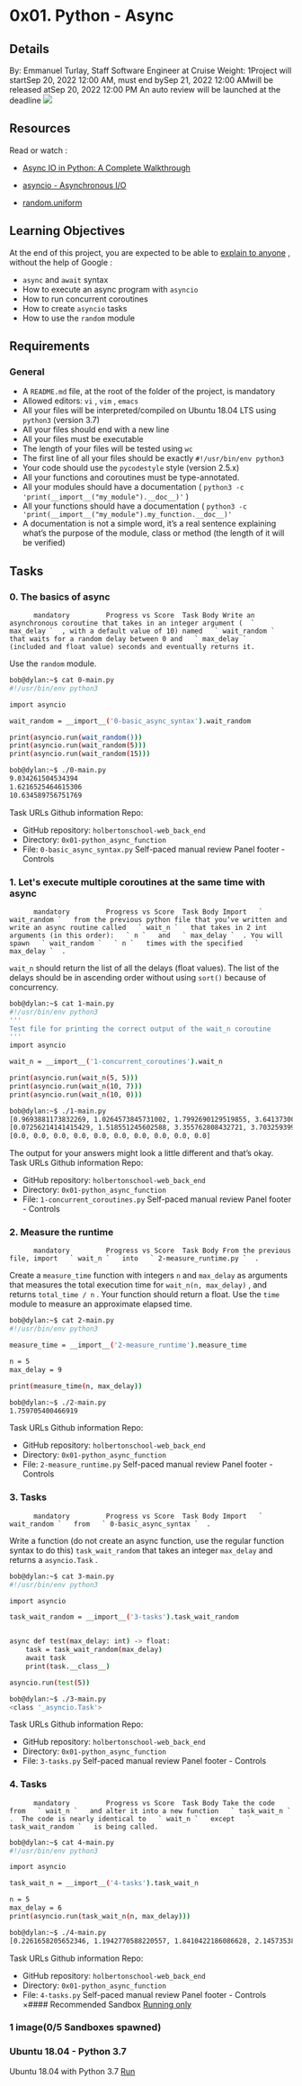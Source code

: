 # 0x01. Python - Async
## Details
 By: Emmanuel Turlay, Staff Software Engineer at Cruise Weight: 1Project will startSep 20, 2022 12:00 AM, must end bySep 21, 2022 12:00 AMwill be released atSep 20, 2022 12:00 PM An auto review will be launched at the deadline ![](https://holbertonintranet.s3.amazonaws.com/uploads/medias/2019/12/4aeaa9c3cb1f316c05c4.png?X-Amz-Algorithm=AWS4-HMAC-SHA256&X-Amz-Credential=AKIARDDGGGOU5BHMTQX4%2F20220920%2Fus-east-1%2Fs3%2Faws4_request&X-Amz-Date=20220920T153113Z&X-Amz-Expires=86400&X-Amz-SignedHeaders=host&X-Amz-Signature=7fbe58698adab0e0153e2bea3c16c7702b8226ff486ca59d2c50cc5f925b3675) 

## Resources
Read or watch :
* [Async IO in Python: A Complete Walkthrough](https://intranet.hbtn.io/rltoken/0FDY9iHLQ_UcSGoYLfv_tQ) 

* [asyncio - Asynchronous I/O](https://intranet.hbtn.io/rltoken/mr49MheJNH97N-xHbDUk_w) 

* [random.uniform](https://intranet.hbtn.io/rltoken/2d9o-mvWPygQ46-4snE99w) 

## Learning Objectives
At the end of this project, you are expected to be able to  [explain to anyone](https://intranet.hbtn.io/rltoken/pHTXFHHxknuUm8ATIXAn3Q) 
 ,  without the help of Google :
*  ` async `  and  ` await `  syntax
* How to execute an async program with  ` asyncio ` 
* How to run concurrent coroutines
* How to create  ` asyncio `  tasks
* How to use the  ` random `  module
## Requirements
### General
* A  ` README.md `  file, at the root of the folder of the project, is mandatory
* Allowed editors:  ` vi ` ,  ` vim ` ,  ` emacs ` 
* All your files will be interpreted/compiled on Ubuntu 18.04 LTS using  ` python3 `  (version 3.7)
* All your files should end with a new line
* All your files must be executable
* The length of your files will be tested using  ` wc ` 
* The first line of all your files should be exactly  ` #!/usr/bin/env python3 ` 
* Your code should use the  ` pycodestyle `  style (version 2.5.x)
* All your functions and coroutines must be type-annotated.
* All your modules should have a documentation ( ` python3 -c 'print(__import__("my_module").__doc__)' ` )
* All your functions should have a documentation ( ` python3 -c 'print(__import__("my_module").my_function.__doc__)' ` 
* A documentation is not a simple word, it’s a real sentence explaining what’s the purpose of the module, class or method (the length of it will be verified)
## Tasks
### 0. The basics of async
          mandatory         Progress vs Score  Task Body Write an asynchronous coroutine that takes in an integer argument (  ` max_delay `  , with a default value of 10) named   ` wait_random `   that waits for a random delay between 0 and   ` max_delay `   (included and float value) seconds and eventually returns it.
Use the   ` random `   module.
```bash
bob@dylan:~$ cat 0-main.py
#!/usr/bin/env python3

import asyncio

wait_random = __import__('0-basic_async_syntax').wait_random

print(asyncio.run(wait_random()))
print(asyncio.run(wait_random(5)))
print(asyncio.run(wait_random(15)))

bob@dylan:~$ ./0-main.py
9.034261504534394
1.6216525464615306
10.634589756751769

```
 Task URLs  Github information Repo:
* GitHub repository:  ` holbertonschool-web_back_end ` 
* Directory:  ` 0x01-python_async_function ` 
* File:  ` 0-basic_async_syntax.py ` 
 Self-paced manual review  Panel footer - Controls 
### 1. Let's execute multiple coroutines at the same time with async
          mandatory         Progress vs Score  Task Body Import   ` wait_random `   from the previous python file that you’ve written and write an async routine called   ` wait_n `   that takes in 2 int arguments (in this order):   ` n `   and   ` max_delay `  . You will spawn   ` wait_random `   ` n `   times with the specified   ` max_delay `  .
 ` wait_n `   should return the list of all the delays (float values). The list of the delays should be in ascending order without using   ` sort() `   because of concurrency.
```bash
bob@dylan:~$ cat 1-main.py
#!/usr/bin/env python3
'''
Test file for printing the correct output of the wait_n coroutine
'''
import asyncio

wait_n = __import__('1-concurrent_coroutines').wait_n

print(asyncio.run(wait_n(5, 5)))
print(asyncio.run(wait_n(10, 7)))
print(asyncio.run(wait_n(10, 0)))

bob@dylan:~$ ./1-main.py
[0.9693881173832269, 1.0264573845731002, 1.7992690129519855, 3.641373003434587, 4.500011569340617]
[0.07256214141415429, 1.518551245602588, 3.355762808432721, 3.7032593997182923, 3.7796178143655546, 4.744537840582318, 5.50781365463315, 5.758942587637626, 6.109707751654879, 6.831351588271327]
[0.0, 0.0, 0.0, 0.0, 0.0, 0.0, 0.0, 0.0, 0.0, 0.0]

```
The output for your answers might look a little different and that’s okay.
 Task URLs  Github information Repo:
* GitHub repository:  ` holbertonschool-web_back_end ` 
* Directory:  ` 0x01-python_async_function ` 
* File:  ` 1-concurrent_coroutines.py ` 
 Self-paced manual review  Panel footer - Controls 
### 2. Measure the runtime
          mandatory         Progress vs Score  Task Body From the previous file, import   ` wait_n `   into   ` 2-measure_runtime.py `  .
Create a   ` measure_time `   function with integers   ` n `   and   ` max_delay `   as arguments that measures the total execution time for   ` wait_n(n, max_delay) `  , and returns   ` total_time / n `  .  Your function should return a float.
Use the   ` time `   module to measure an approximate elapsed time.
```bash
bob@dylan:~$ cat 2-main.py
#!/usr/bin/env python3

measure_time = __import__('2-measure_runtime').measure_time

n = 5
max_delay = 9

print(measure_time(n, max_delay))

bob@dylan:~$ ./2-main.py
1.759705400466919

```
 Task URLs  Github information Repo:
* GitHub repository:  ` holbertonschool-web_back_end ` 
* Directory:  ` 0x01-python_async_function ` 
* File:  ` 2-measure_runtime.py ` 
 Self-paced manual review  Panel footer - Controls 
### 3. Tasks
          mandatory         Progress vs Score  Task Body Import   ` wait_random `   from   ` 0-basic_async_syntax `  .
Write a function (do not create an async function, use the regular function syntax to do this)   ` task_wait_random `   that takes an integer   ` max_delay `   and returns a   ` asyncio.Task `  .
```bash
bob@dylan:~$ cat 3-main.py
#!/usr/bin/env python3

import asyncio

task_wait_random = __import__('3-tasks').task_wait_random


async def test(max_delay: int) -> float:
    task = task_wait_random(max_delay)
    await task
    print(task.__class__)

asyncio.run(test(5))

bob@dylan:~$ ./3-main.py
<class '_asyncio.Task'>

```
 Task URLs  Github information Repo:
* GitHub repository:  ` holbertonschool-web_back_end ` 
* Directory:  ` 0x01-python_async_function ` 
* File:  ` 3-tasks.py ` 
 Self-paced manual review  Panel footer - Controls 
### 4. Tasks
          mandatory         Progress vs Score  Task Body Take the code from   ` wait_n `   and alter it into a new function   ` task_wait_n `  .  The code is nearly identical to   ` wait_n `   except   ` task_wait_random `   is being called.
```bash
bob@dylan:~$ cat 4-main.py
#!/usr/bin/env python3

import asyncio

task_wait_n = __import__('4-tasks').task_wait_n

n = 5
max_delay = 6
print(asyncio.run(task_wait_n(n, max_delay)))

bob@dylan:~$ ./4-main.py
[0.2261658205652346, 1.1942770588220557, 1.8410422186086628, 2.1457353803430523, 4.002505454641153]

```
 Task URLs  Github information Repo:
* GitHub repository:  ` holbertonschool-web_back_end ` 
* Directory:  ` 0x01-python_async_function ` 
* File:  ` 4-tasks.py ` 
 Self-paced manual review  Panel footer - Controls 
×#### Recommended Sandbox
[Running only]() 
### 1 image(0/5 Sandboxes spawned)
### Ubuntu 18.04 - Python 3.7
Ubuntu 18.04 with Python 3.7
[Run]() 
